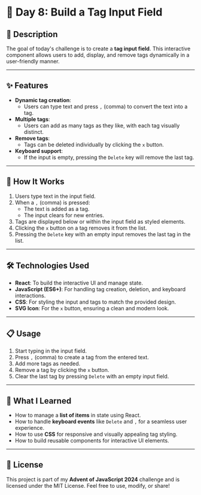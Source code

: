 # 🎄 Day 8: Build a Tag Input Field

## 📖 Description

The goal of today's challenge is to create a **tag input field**. This interactive component allows users to add, display, and remove tags dynamically in a user-friendly manner.

---

## ✨ Features

- **Dynamic tag creation**: 
  - Users can type text and press `,` (comma) to convert the text into a tag.
- **Multiple tags**: 
  - Users can add as many tags as they like, with each tag visually distinct.
- **Remove tags**:
  - Tags can be deleted individually by clicking the `x` button.
- **Keyboard support**:
  - If the input is empty, pressing the `Delete` key will remove the last tag.

---

## 🚀 How It Works

1. Users type text in the input field.
2. When a `,` (comma) is pressed:
   - The text is added as a tag.
   - The input clears for new entries.
3. Tags are displayed below or within the input field as styled elements.
4. Clicking the `x` button on a tag removes it from the list.
5. Pressing the `Delete` key with an empty input removes the last tag in the list.

---

## 🛠️ Technologies Used

- **React**: To build the interactive UI and manage state.
- **JavaScript (ES6+)**: For handling tag creation, deletion, and keyboard interactions.
- **CSS**: For styling the input and tags to match the provided design.
- **SVG Icon**: For the `x` button, ensuring a clean and modern look.

---

## 📋 Usage

1. Start typing in the input field.
2. Press `,` (comma) to create a tag from the entered text.
3. Add more tags as needed.
4. Remove a tag by clicking the `x` button.
5. Clear the last tag by pressing `Delete` with an empty input field.

---

## 🌟 What I Learned

- How to manage a **list of items** in state using React.
- How to handle **keyboard events** like `Delete` and `,` for a seamless user experience.
- How to use **CSS** for responsive and visually appealing tag styling.
- How to build reusable components for interactive UI elements.

---

## 📜 License

This project is part of my **Advent of JavaScript 2024** challenge and is licensed under the MIT License. Feel free to use, modify, or share!